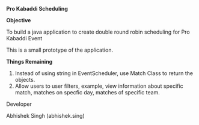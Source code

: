 **Pro Kabaddi Scheduling**

**Objective**

To build a java application to create double round robin scheduling for Pro Kabaddi Event

This is a small prototype of the application.

**Things Remaining**

1) Instead of using string in EventScheduler, use Match Class to return the objects.
2) Allow users to user filters, example, view information about specific match, matches on specfic day, matches of specific team.



Developer

Abhishek Singh (abhishek.sing)